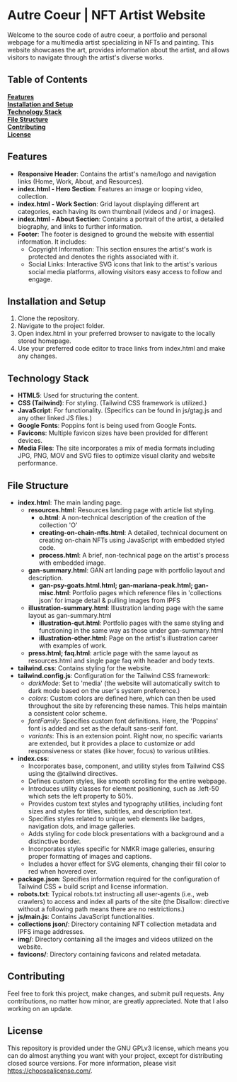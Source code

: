 # Autre Coeur | NFT Artist Website
Welcome to the source code of autre coeur, a portfolio and personal webpage for a multimedia artist specializing in NFTs and painting. This website showcases the art, provides information about the artist, and allows visitors to navigate through the artist's diverse works.

## Table of Contents
**[Features](##features)<br>
[Installation and Setup](##installation-and-setup)<br>
[Technology Stack](##technology-stack)<br>
[File Structure](##file-structure)<br>
[Contributing](##contributing)<br>
[License](##license)<br>**

## Features
- **Responsive Header**: Contains the artist's name/logo and navigation links (Home, Work, About, and Resources).<br>
- **index.html - Hero Section**: Features an image or looping video, collection.<br>
- **index.html - Work Section**: Grid layout displaying different art categories, each having its own thumbnail (videos and / or images).<br>
- **index.html - About Section**: Contains a portrait of the artist, a detailed biography, and links to further information.<br>
- **Footer**: The footer is designed to ground the website with essential information. It includes:
  - Copyright Information: This section ensures the artist's work is protected and denotes the rights associated with it.
  - Social Links: Interactive SVG icons that link to the artist's various social media platforms, allowing visitors easy access to follow and engage.

## Installation and Setup
1. Clone the repository.
2. Navigate to the project folder.
3. Open index.html in your preferred browser to navigate to the locally stored homepage.
4. Use your preferred code editor to trace links from index.html and make any changes.

## Technology Stack
- **HTML5**: Used for structuring the content.<br>
- **CSS (Tailwind)**: For styling. (Tailwind CSS framework is utilized.)<br>
- **JavaScript**: For functionality. (Specifics can be found in js/gtag.js and any other linked JS files.)<br>
- **Google Fonts**: Poppins font is being used from Google Fonts.<br>
- **Favicons**: Multiple favicon sizes have been provided for different devices.<br>
- **Media Files**: The site incorporates a mix of media formats including JPG, PNG, MOV and SVG files to optimize visual clarity and website performance.<br>

## File Structure
- **index.html**: The main landing page.
  - **resources.html**: Resources landing page with article list styling.
    - **o.html**: A non-technical description of the creation of the collection 'O'
    - **creating-on-chain-nfts.html**: A detailed, technical document on creating on-chain NFTs using JavaScript with embedded styled code.
    - **process.html**: A brief, non-technical page on the artist's process with embedded image.
  - **gan-summary.html**: GAN art landing page with portfolio layout and description.
    - **gan-psy-goats.html.html; gan-mariana-peak.html; gan-misc.html**: Portfolio pages which reference files in 'collections json' for image detail & pulling images from IPFS
  - **illustration-summary.html**: Illustration landing page with the same layout as gan-summary.html
    - **illustration-qut.html**: Portfolio pages with the same styling and functioning in the same way as those under gan-summary.html
    - **illustration-other.html**: Page on the artist's illustration career with examples of work.
  - **press.html; faq.html**: article page with the same layout as resources.html and single page faq with header and body texts.
- **tailwind.css**: Contains styling for the website.
- **tailwind.config.js**: Configuration for the Tailwind CSS framework:
  - *darkMode*: Set to 'media' (the website will automatically switch to dark mode based on the user's system preference.)
  - *colors*: Custom colors are defined here, which can then be used throughout the site by referencing these names. This helps maintain a consistent color scheme.
  - *fontFamily*: Specifies custom font definitions. Here, the 'Poppins' font is added and set as the default sans-serif font.
  - *variants*: This is an extension point. Right now, no specific variants are extended, but it provides a place to customize or add responsiveness or states (like hover, focus) to various utilities.
- **index.css**:
  - Incorporates base, component, and utility styles from Tailwind CSS using the @tailwind directives.
  - Defines custom styles, like smooth scrolling for the entire webpage.
  - Introduces utility classes for element positioning, such as .left-50 which sets the left property to 50%.
  - Provides custom text styles and typography utilities, including font sizes and styles for titles, subtitles, and description text.
  - Specifies styles related to unique web elements like badges, navigation dots, and image galleries.
  - Adds styling for code block presentations with a background and a distinctive border.
  - Incorporates styles specific for NMKR image galleries, ensuring proper formatting of images and captions.
  - Includes a hover effect for SVG elements, changing their fill color to red when hovered over.
- **package.json**: Specifies information required for the configuration of Tailwind CSS + build script and license information.
- **robots.txt**: Typical robots.txt instructing all user-agents (i.e., web crawlers) to access and index all parts of the site (the Disallow: directive without a following path means there are no restrictions.)
- **js/main.js**: Contains JavaScript functionalities.
- **collections json/**: Directory containing NFT collection metadata and IPFS image addresses.
- **img/**: Directory containing all the images and videos utilized on the website.
- **favicons/**: Directory containing favicons and related metadata.

## Contributing
Feel free to fork this project, make changes, and submit pull requests. Any contributions, no matter how minor, are greatly appreciated.
Note that I also working on an update.

## License
This repository is provided under the GNU GPLv3 license, which means you can do almost anything you want with your project, except for distributing closed source versions. For more information, please visit https://choosealicense.com/.
